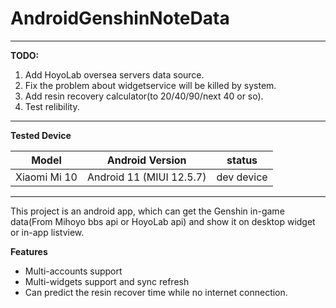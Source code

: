 # AndroidGenshinNoteData

---

**TODO:**

1. Add HoyoLab oversea servers data source.
2. Fix the problem about widgetservice will be killed by system.
3. Add resin recovery calculator(to 20/40/90/next 40 or so).
4. Test relibility.

---

**Tested Device**

| Model | Android Version | status |
| --- | --- | --- |
| Xiaomi Mi 10 | Android 11 (MIUI 12.5.7) | dev device |

---

This project is an android app, which can get the Genshin in-game data(From Mihoyo bbs api or HoyoLab api) and show it on desktop widget or in-app listview. 

**Features**

* Multi-accounts support
* Multi-widgets support and sync refresh
* Can predict the resin recover time while no internet connection.
